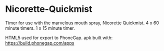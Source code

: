 # Nicorette-Quickmist

Timer for use with the marvelous mouth spray, Nicorette Quickmist.
4 x 60 minute timers.
1 x 15 minute timer.

HTML5 used for export to PhoneGap. apk built with:
https://build.phonegap.com/apps
